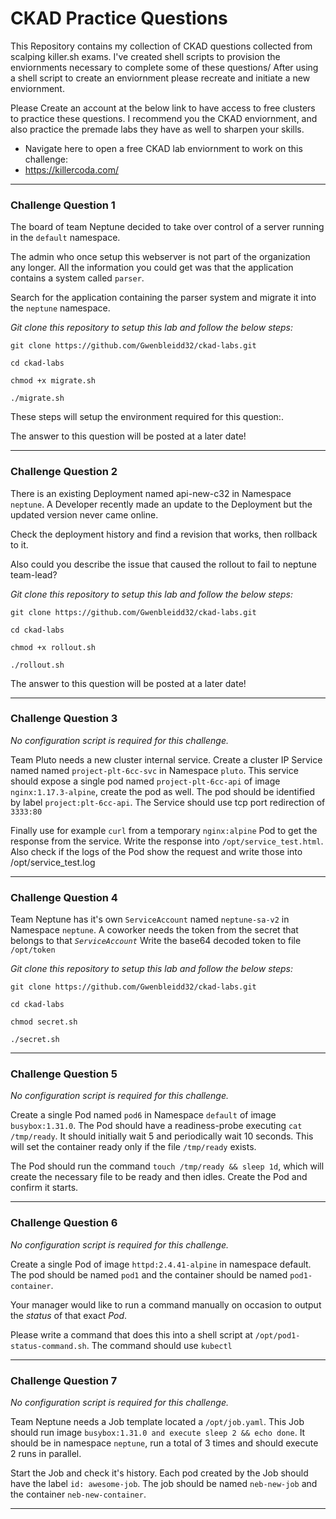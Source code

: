 # CKAD Practice Questions

This Repository contains my collection of CKAD questions collected from scalping killer.sh exams.
I've created shell scripts to provision the enviornments necessary to complete some of these questions/
After using a shell script to create an enviornment please recreate and initiate a new enviornment.

Please Create an account at the below link to have access to free clusters to practice these questions.
I recommend you the CKAD enviornment, and also practice the premade labs they have as well to sharpen your skills.

- Navigate here to open a free CKAD lab enviornment to work on this challenge:
- https://killercoda.com/

---
### Challenge Question 1
The board of team Neptune decided to take over control of a server running in the `default` namespace.

The admin who once setup this webserver is not part of the organization any longer. All the information you could get was that the application contains a system called `parser`. 

Search for the application containing the parser system and migrate it into the `neptune` namespace.


*Git clone this repository to setup this lab and follow the below steps:*
```shell
git clone https://github.com/Gwenbleidd32/ckad-labs.git

cd ckad-labs

chmod +x migrate.sh

./migrate.sh
```

These steps will setup the environment required for this question:.

The answer to this question will be posted at a later date!

---

### Challenge Question 2 
There is an existing Deployment named api-new-c32 in Namespace `neptune`. 
A Developer recently made an update to the Deployment but the updated version never came online.

Check the deployment history and find a revision that works, then rollback to it. 

Also could you describe the issue that caused the rollout to fail to neptune team-lead?


*Git clone this repository to setup this lab and follow the below steps:*
```shell
git clone https://github.com/Gwenbleidd32/ckad-labs.git

cd ckad-labs

chmod +x rollout.sh

./rollout.sh
```

The answer to this question will be posted at a later date!

---

### Challenge Question 3
*No configuration script is required for this challenge.*

Team Pluto needs a new cluster internal service. Create a cluster IP Service named named `project-plt-6cc-svc` in Namespace `pluto`. 
This service should expose a single pod named `project-plt-6cc-api` of image `nginx:1.17.3-alpine`, create the pod as well. The pod should be identified by label `project:plt-6cc-api`. The Service should use tcp port redirection of `3333:80`

Finally use for example `curl` from a temporary `nginx:alpine` Pod to get the response from the service. Write the response into `/opt/service_test.html`. 
Also check if the logs of the Pod show the request and write those into /opt/service_test.log

---
### Challenge Question 4
Team Neptune has it's own `ServiceAccount` named `neptune-sa-v2` in Namespace `neptune`. A coworker needs the token from the secret that belongs to that *`ServiceAccount`* Write the base64 decoded token to file `/opt/token`


*Git clone this repository to setup this lab and follow the below steps:*
```shell
git clone https://github.com/Gwenbleidd32/ckad-labs.git

cd ckad-labs

chmod secret.sh

./secret.sh
```

---
### Challenge Question 5
*No configuration script is required for this challenge.*

Create a single Pod named `pod6` in Namespace `default` of image `busybox:1.31.0`. The Pod should have a readiness-probe executing `cat /tmp/ready`. It should initially wait 5 and periodically wait 10 seconds. This will set the container ready only if the file `/tmp/ready` exists.

The Pod should run the command `touch /tmp/ready && sleep 1d`, which will create the necessary file to be ready and then idles. Create the Pod and confirm it starts.

---

### Challenge Question 6
*No configuration script is required for this challenge.*

Create a single Pod of image `httpd:2.4.41-alpine` in namespace default.
The pod should be named `pod1` and the container should be named `pod1-container`. 

Your manager would like to run a command manually on occasion to output the *status* of that exact *Pod*. 

Please write a command that does this into a shell script at `/opt/pod1-status-command.sh`. 
The command should use `kubectl`

---

### Challenge Question 7
*No configuration script is required for this challenge.*

Team Neptune needs a Job template located a `/opt/job.yaml`. This Job should run image `busybox:1.31.0 and execute sleep 2 && echo done`. 
It should be in namespace `neptune`, run a total of 3 times and should execute 2 runs in parallel. 

Start the Job and check it's history. Each pod created by the Job should have the label  `id: awesome-job`. 
The job should be named `neb-new-job` and the container `neb-new-container`. 

---